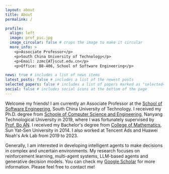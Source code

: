 ```yaml
---
layout: about
title: About
permalink: /

profile:
  align: left
  image: prof_pic.jpg
  image_circular: false # crops the image to make it circular
  more_info: >
    <p>Associate Professor</p>
    <p>South China University of Technology</p>
    <p>Email: zzmc{AT}scut.edu.cn</p>
    <p>Office: B8-406, School of Software Engineering</p>

news: true # includes a list of news items
latest_posts: false # includes a list of the newest posts
selected_papers: false # includes a list of papers marked as "selected={true}"
social: false # includes social icons at the bottom of the page
---
```


Welcome my friends! I am currently an Associate Professor at the [School of Software Engineering](http://www2.scut.edu.cn/sse/), South China University of Technology. I received my Ph.D. degree from [Schoole of Computer Science and Engineering](https://www.ntu.edu.sg/scse), Nanyang Technological University in 2019, where I was fortunately supervised by [Prof. Bo AN](https://personal.ntu.edu.sg/boan). I received my Bachelor's degree from [College of Mathematics](https://math.sysu.edu.cn/), Sun Yat-Sen University in 2014. I also worked at Tencent Ads and Huawei Noah's Ark Lab from 2019 to 2023.

Generally, I am interested in developing intelligent agents to make decisions in complex and uncertain environments. My research focuses on reinforcement learning, multi-agent systems, LLM-based agents and generative decision models. You can check my [Google Scholar](https://scholar.google.com/citations?user=nLgORGMAAAAJ&hl=en) for more information. Please feel free to contact me! 
